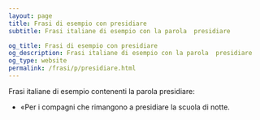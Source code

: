 ```yaml
---
layout: page
title: Frasi di esempio con presidiare 
subtitle: Frasi italiane di esempio con la parola  presidiare

og_title: Frasi di esempio con presidiare 
og_description: Frasi italiane di esempio con la parola  presidiare
og_type: website
permalink: /frasi/p/presidiare.html
---
```


Frasi italiane di esempio contenenti la parola presidiare:


- «Per i compagni che rimangono a presidiare la scuola di notte.
